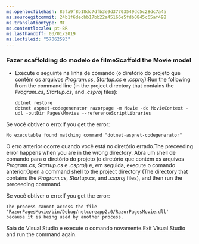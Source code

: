 ```yaml
---
ms.openlocfilehash: 85fa9f8b18dc7dfb3e9d37703549dc5c28dc7a4a
ms.sourcegitcommit: 24b1f6decbb17bb22a45166e5fdb0845c65af498
ms.translationtype: MT
ms.contentlocale: pt-BR
ms.lasthandoff: 03/01/2019
ms.locfileid: "57062593"
---
```

<a name="scaffold"></a>
### <a name="scaffold-the-movie-model"></a><span data-ttu-id="a6561-101">Fazer scaffolding do modelo de filme</span><span class="sxs-lookup"><span data-stu-id="a6561-101">Scaffold the Movie model</span></span>

* <span data-ttu-id="a6561-102">Execute o seguinte na linha de comando (o diretório do projeto que contém os arquivos *Program.cs*, *Startup.cs* e *.csproj*):</span><span class="sxs-lookup"><span data-stu-id="a6561-102">Run the following from the command line (in the project directory that contains the *Program.cs*, *Startup.cs*, and *.csproj* files):</span></span>

  ```console
  dotnet restore
  dotnet aspnet-codegenerator razorpage -m Movie -dc MovieContext -udl -outDir Pages\Movies --referenceScriptLibraries
  ```

<span data-ttu-id="a6561-103">Se você obtiver o erro:</span><span class="sxs-lookup"><span data-stu-id="a6561-103">If you get the error:</span></span>
  ```
No executable found matching command "dotnet-aspnet-codegenerator"
  ```

<span data-ttu-id="a6561-104">O erro anterior ocorre quando você está no diretório errado.</span><span class="sxs-lookup"><span data-stu-id="a6561-104">The preceeding error happens when you are in the wrong directory.</span></span> <span data-ttu-id="a6561-105">Abra um shell de comando para o diretório do projeto (o diretório que contém os arquivos *Program.cs*, *Startup.cs* e *.csproj*) e, em seguida, execute o comando anterior.</span><span class="sxs-lookup"><span data-stu-id="a6561-105">Open a command shell to the project directory (The directory that contains the *Program.cs*, *Startup.cs*, and *.csproj* files), and then run the preceeding command.</span></span>

<span data-ttu-id="a6561-106">Se você obtiver o erro:</span><span class="sxs-lookup"><span data-stu-id="a6561-106">If you get the error:</span></span>
  ```
  The process cannot access the file 
 'RazorPagesMovie/bin/Debug/netcoreapp2.0/RazorPagesMovie.dll' 
  because it is being used by another process.
  ```

<span data-ttu-id="a6561-107">Saia do Visual Studio e execute o comando novamente.</span><span class="sxs-lookup"><span data-stu-id="a6561-107">Exit Visual Studio and run the command again.</span></span>
